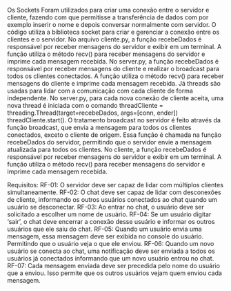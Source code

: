 Os Sockets Foram utilizados para criar uma conexão entre o servidor e cliente, fazendo com que
permitisse a transferência de dados com por exemplo inserir o nome e depois conversar
normalmente com servidor. O código utiliza a biblioteca socket para criar e gerenciar a conexão
entre os clientes e o servidor. No arquivo cliente.py, a função recebeDados é responsável por
receber mensagens do servidor e exibir em um terminal. A função utiliza o método recv() para
receber mensagens do servidor e imprime cada mensagem recebida. No server.py, a
função recebeDados é responsável por receber mensagens do cliente e realizar o broadcast para
todos os clientes conectados. A função utiliza o método recv() para receber mensagens do
cliente e imprime cada mensagem recebida. Já threads são usadas para lidar com a comunicação
com cada cliente de forma independente. No server.py, para cada nova conexão de cliente
aceita, uma nova thread é iniciada com o comando threadCliente =
threading.Thread(target=recebeDados, args=[conn, ender]) threadCliente.start(). O tratamento
broadcast no servidor é feito através da função broadcast, que envia a mensagem para todos os
clientes conectados, exceto o cliente de origem. Essa função é chamada na
função recebeDados do servidor, permitindo que o servidor envie a mensagem atualizada para
todos os clientes. No cliente, a função recebeDados é responsável por receber mensagens do
servidor e exibir em um terminal. A função utiliza o método recv() para receber mensagens do
servidor e imprime cada mensagem recebida.


Requisitos:
RF-01: O servidor deve ser capaz de lidar com múltiplos clientes simultaneamente.
RF-02: O chat deve ser capaz de lidar com desconexões de cliente, informando os outros
usuários conectados ao chat quando um usuário se desconectar.
RF-03: Ao entrar no chat, o usuário deve ser solicitado a escolher um nome de usuário.
RF-04: Se um usuário digitar ‘sair’, o chat deve encerrar a conexão desse usuário e informar os
outros usuários que ele saiu do chat.
RF-05: Quando um usuário envia uma mensagem, essa mensagem deve ser exibida no console
do usuário. Permitindo que o usuário veja o que ele enviou.
RF-06: Quando um novo usuário se conecta ao chat, uma notificação deve ser enviada a todos
os usuários já conectados informando que um novo usuário entrou no chat.
RF-07: Cada mensagem enviada deve ser precedida pelo nome do usuário que a enviou. Isso
permite que os outros usuários vejam quem enviou cada mensagem.
